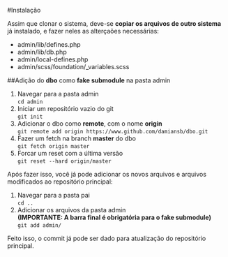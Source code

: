 #Instalação

Assim que clonar o sistema, deve-se **copiar os arquivos de outro sistema** já instalado, e fazer neles as alterçaões necessárias:

- admin/lib/defines.php
- admin/lib/db.php
- admin/local-defines.php
- admin/scss/foundation/_variables.scss

##Adição do **dbo** como **fake submodule** na pasta admin

1. Navegar para a pasta admin   
``cd admin``
2. Iniciar um repositório vazio do git  
``git init``
3. Adicionar o dbo como **remote**, com o nome **origin**  
``git remote add origin https://www.github.com/damiansb/dbo.git``
4. Fazer um fetch na branch **master** do dbo  
``git fetch origin master``
5. Forcar um reset com a última versão  
``git reset --hard origin/master``

Após fazer isso, você já pode adicionar os novos arquivos e arquivos modificados ao repositório principal:

1. Navegar para a pasta pai  
``cd ..``
2. Adicionar os arquivos da pasta admin  
**(IMPORTANTE: A barra final é obrigatória para o fake submodule)**  
``git add admin/``

Feito isso, o commit já pode ser dado para atualização do repositório principal.